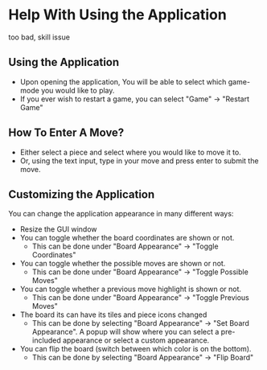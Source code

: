 # Help With Using the Application

too bad, skill issue

## Using the Application
- Upon opening the application, You will be able to select which game-mode you would like to play.
- If you ever wish to restart a game, you can select "Game" -> "Restart Game"

## How To Enter A Move?
- Either select a piece and select where you would like to move it to.
- Or, using the text input, type in your move and press enter to submit the move.

## Customizing the Application
You can change the application appearance in many different ways:
- Resize the GUI window
- You can toggle whether the board coordinates are shown or not. 
  - This can be done under "Board Appearance" -> "Toggle Coordinates" 
- You can toggle whether the possible moves are shown or not. 
  - This can be done under "Board Appearance" -> "Toggle Possible Moves"
- You can toggle whether a previous move highlight is shown or not. 
  - This can be done under "Board Appearance" -> "Toggle Previous Moves"
- The board its can have its tiles and piece icons changed
  - This can be done by selecting "Board Appearance" -> "Set Board Appearance". A popup will show where you can select a pre-included appearance or select a custom appearance.
- You can flip the board (switch between which color is on the bottom).
  - This can be done by selecting "Board Appearance" -> "Flip Board"